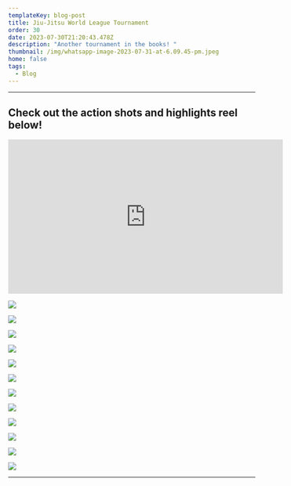 ```yaml
---
templateKey: blog-post
title: Jiu-Jitsu World League Tournament
order: 30
date: 2023-07-30T21:20:43.478Z
description: "Another tournament in the books! "
thumbnail: /img/whatsapp-image-2023-07-31-at-6.09.45-pm.jpeg
home: false
tags:
  - Blog
---
```

- - -

## C﻿heck out the action shots and highlights reel below!

<iframe width="560" height="315" src="https://www.youtube.com/embed/_wRMMrxUIAU?si=WGUZQRP8KMtUfGN5" title="YouTube video player" frameborder="0" allow="accelerometer; autoplay; clipboard-write; encrypted-media; gyroscope; picture-in-picture; web-share" allowfullscreen></iframe>

![](/img/whatsapp-image-2023-07-31-at-6.09.08-pm.jpeg)

![](/img/899a6776.jpg)

![](/img/whatsapp-image-2023-07-31-at-6.29.44-pm.jpeg)

![](/img/whatsapp-image-2023-07-31-at-6.09.33-pm.jpeg)

![](/img/899a6896.jpg)

![](/img/899a6916.jpg)

![](/img/whatsapp-image-2023-07-31-at-6.29.57-pm.jpeg)

![](/img/899a6937.jpg)

![](/img/899a6944.jpg)

![](/img/photo-2023-07-31-14-50-13.jpg)

![](/img/899a6824.jpg)

![](/img/899a6880.jpg)

- - -